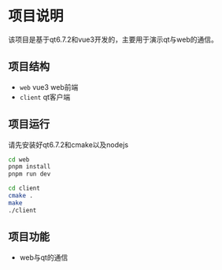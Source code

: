 # 项目说明

该项目是基于qt6.7.2和vue3开发的，主要用于演示qt与web的通信。

## 项目结构

- `web` vue3 web前端
- `client` qt客户端

## 项目运行

请先安装好qt6.7.2和cmake以及nodejs

```bash
cd web
pnpm install
pnpm run dev
```

```bash
cd client
cmake .
make
./client
```

## 项目功能

- web与qt的通信
